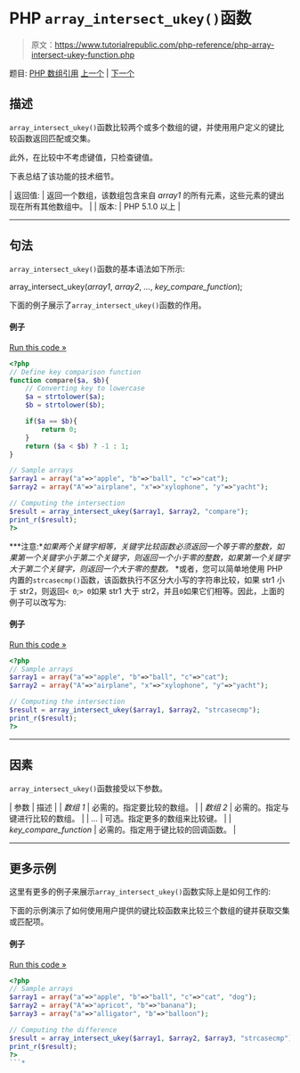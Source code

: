 # PHP `array_intersect_ukey()`函数

> 原文：<https://www.tutorialrepublic.com/php-reference/php-array-intersect-ukey-function.php>

题目: [PHP 数组引用](php-array-functions.php) [上一个](php-array-intersect-uassoc-function.php) | [下一个](php-array-key-exists-function.php)

## 描述

`array_intersect_ukey()`函数比较两个或多个数组的键，并使用用户定义的键比较函数返回匹配或交集。

此外，在比较中不考虑键值，只检查键值。

下表总结了该功能的技术细节。

| 返回值: | 返回一个数组，该数组包含来自 *array1* 的所有元素，这些元素的键出现在所有其他数组中。 |
| 版本: | PHP 5.1.0 以上 |

* * *

## 句法

`array_intersect_ukey()`函数的基本语法如下所示:

array_intersect_ukey(*array1*, *array2*, *...*, *key_compare_function*);

下面的例子展示了`array_intersect_ukey()`函数的作用。

#### 例子

[Run this code »](../codelab.php?topic=php&file=intersection-of-two-arrays-using-a-key-comparison-function "Run this code to view the output")

```php
<?php
// Define key comparison function
function compare($a, $b){
    // Converting key to lowercase
    $a = strtolower($a);
    $b = strtolower($b);

    if($a == $b){
        return 0;
    }
    return ($a < $b) ? -1 : 1;
}

// Sample arrays
$array1 = array("a"=>"apple", "b"=>"ball", "c"=>"cat");
$array2 = array("A"=>"airplane", "x"=>"xylophone", "y"=>"yacht");

// Computing the intersection
$result = array_intersect_ukey($array1, $array2, "compare");
print_r($result);
?>
```

 ***注意:**如果两个关键字相等，关键字比较函数必须返回一个等于零的整数，如果第一个关键字小于第二个关键字，则返回一个小于零的整数，如果第一个关键字大于第二个关键字，则返回一个大于零的整数。*  *或者，您可以简单地使用 PHP 内置的`strcasecmp()`函数，该函数执行不区分大小写的字符串比较，如果 str1 小于 str2，则返回`< 0`;`> 0`如果 str1 大于 str2，并且`0`如果它们相等。因此，上面的例子可以改写为:

#### 例子

[Run this code »](../codelab.php?topic=php&file=intersection-of-arrays-using-built-in-function-for-key-comparison "Run this code to view the output")

```php
<?php
// Sample arrays
$array1 = array("a"=>"apple", "b"=>"ball", "c"=>"cat");
$array2 = array("A"=>"airplane", "x"=>"xylophone", "y"=>"yacht");

// Computing the intersection
$result = array_intersect_ukey($array1, $array2, "strcasecmp");
print_r($result);
?>
```

* * *

## 因素

`array_intersect_ukey()`函数接受以下参数。

| 参数 | 描述 |
| *数组 1* | 必需的。指定要比较的数组。 |
| *数组 2* | 必需的。指定与键进行比较的数组。 |
| *...* | 可选。指定更多的数组来比较键。 |
| *key_compare_function* | 必需的。指定用于键比较的回调函数。 |

* * *

## 更多示例

这里有更多的例子来展示`array_intersect_ukey()`函数实际上是如何工作的:

下面的示例演示了如何使用用户提供的键比较函数来比较三个数组的键并获取交集或匹配项。

#### 例子

[Run this code »](../codelab.php?topic=php&file=intersection-of-three-arrays-using-a-key-comparison-function "Run this code to view the output")

```php
<?php
// Sample arrays
$array1 = array("a"=>"apple", "b"=>"ball", "c"=>"cat", "dog");
$array2 = array("A"=>"apricot", "b"=>"banana");
$array3 = array("a"=>"alligator", "b"=>"balloon");

// Computing the difference
$result = array_intersect_ukey($array1, $array2, $array3, "strcasecmp");
print_r($result);
?>
```*
